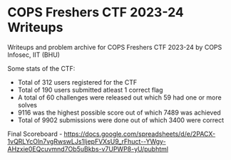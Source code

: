 # COPS Freshers CTF 2023-24 Writeups
Writeups and problem archive for COPS Freshers CTF 2023-24 by COPS Infosec, IIT (BHU)

Some stats of the CTF:
- Total of 312 users registered for the CTF
- Total of 190 users submitted atleast 1 correct flag
- A total of 60 challenges were released out which 59 had one or more solves
- 9116 was the highest possible score out of which 7489 was achieved
- Total of 9902 submissions were done out of which 3400 were correct

Final Scoreboard - https://docs.google.com/spreadsheets/d/e/2PACX-1vQRLYcOln7vgRwswLJs1IjepFVXsU9_rFhuct--YWgy-AHzxie0EQcuvmnd7Ob5uBkbs-v7UPWP8-yU/pubhtml